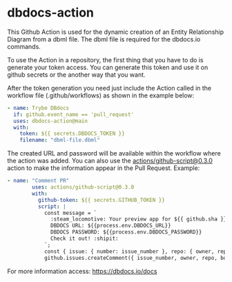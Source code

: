 # dbdocs-action
This Github Action is used for the dynamic creation of an Entity Relationship Diagram from a dbml file.
The dbml file is required for the dbdocs.io commands.

To use the Action in a repository, the first thing that you have to do is generate your token access.
You can generate this token and use it on github secrets or the another way that you want.

After the token generation you need just include the Action called in the workflow file (.github/workflows) as shown in the example below:

```yaml
- name: Trybe DBdocs
  if: github.event_name == 'pull_request'
  uses: dbdocs-action@main
  with:
    token: ${{ secrets.DBDOCS_TOKEN }} 
    filename: "dbml-file.dbml"
```

The created URL and password will be available within the workflow where the action was added.
You can also use the [actions/github-script@0.3.0](https://github.com/actions/github-script) action to make the information appear in the Pull Request. Example:

```yaml
- name: "Comment PR"
        uses: actions/github-script@0.3.0
        with:
          github-token: ${{ secrets.GITHUB_TOKEN }}
          script: |
            const message = `
              :steam_locomotive: Your preview app for ${{ github.sha }} is ready!
              DBDOCS URL: ${{process.env.DBDOCS_URL}}
              DBDOCS PASSWORD: ${{process.env.DBDOCS_PASSWORD}}
              Check it out! :shipit:
            `;
            const { issue: { number: issue_number }, repo: { owner, repo }  } = context;
            github.issues.createComment({ issue_number, owner, repo, body: message });
```

For more information access: https://dbdocs.io/docs
